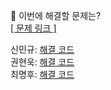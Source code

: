 👻 이번에 해결할 문제는? <br>
[[ 문제 링크 ]](https://school.programmers.co.kr/learn/courses/30/lessons/138477)

신민규: [해결 코드]() <br>
권현욱: [해결 코드]() <br>
최명후: [해결 코드]()
